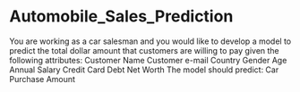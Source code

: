 # Automobile_Sales_Prediction
You are working as a car salesman and you would like to develop a model to predict the total dollar amount that customers are willing to pay given the following attributes: Customer Name Customer e-mail Country Gender Age Annual Salary  Credit Card Debt  Net Worth   The model should predict:  Car Purchase Amount 
